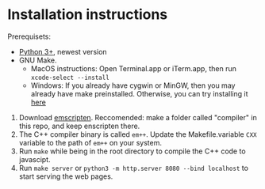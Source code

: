 # Installation instructions

Prerequisets:
* [Python 3+](https://www.python.org/downloads/), newest version
* GNU Make.
    * MacOS instructions: Open Terminal.app or iTerm.app, then run `xcode-select --install`
    * Windows: If you already have cygwin or MinGW, then you may already have make preinstalled. Otherwise, you can try installing it [here](http://gnuwin32.sourceforge.net/packages/make.htm)

1. Download [emscripten](http://kripken.github.io/emscripten-site/). Reccomended: make a folder called "compiler" in this repo, and keep enscripten there.
2. The C++ compiler binary is called `em++`. Update the Makefile.variable `CXX` variable to the path of `em++` on your system.
3. Run `make` while being in the root directory to compile the C++ code to javascipt.
4. Run `make server` or `python3 -m http.server 8080 --bind localhost` to start serving the web pages.

